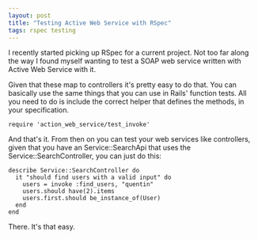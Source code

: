```yaml
---
layout: post
title: "Testing Active Web Service with RSpec"
tags: rspec testing
---
```

I recently started picking up RSpec for a current project. Not too far along the way I found myself wanting to test a SOAP web service written with Active Web Service with it.

Given that these map to controllers it's pretty easy to do that. You can basically use the same things that you can use in Rails' function tests. All you need to do is include the correct helper that defines the methods, in your specification.

    require 'action_web_service/test_invoke'

And that's it. From then on you can test your web services like controllers, given that you have an Service::SearchApi that uses the Service::SearchController, you can just do this:

    describe Service::SearchController do
      it "should find users with a valid input" do
        users = invoke :find_users, "quentin"
        users.should have(2).items
        users.first.should be_instance_of(User)
      end
    end

There. It's that easy.